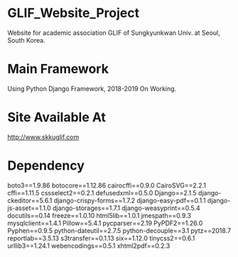 # GLIF_Website_Project
Website for academic association GLIF of Sungkyunkwan Univ. at Seoul, South Korea.

# Main Framework
Using Python Django Framework, 2018-2019 On Working.

# Site Available At
http://www.skkuglif.com 

# Dependency
boto3==1.9.86
botocore==1.12.86
cairocffi==0.9.0
CairoSVG==2.2.1
cffi==1.11.5
cssselect2==0.2.1
defusedxml==0.5.0
Django==2.1.5
django-ckeditor==5.6.1
django-crispy-forms==1.7.2
django-easy-pdf==0.1.1
django-js-asset==1.1.0
django-storages==1.7.1
django-weasyprint==0.5.4
docutils==0.14
freeze==1.0.10
html5lib==1.0.1
jmespath==0.9.3
mysqlclient==1.4.1
Pillow==5.4.1
pycparser==2.19
PyPDF2==1.26.0
Pyphen==0.9.5
python-dateutil==2.7.5
python-decouple==3.1
pytz==2018.7
reportlab==3.5.13
s3transfer==0.1.13
six==1.12.0
tinycss2==0.6.1
urllib3==1.24.1
webencodings==0.5.1
xhtml2pdf==0.2.3
